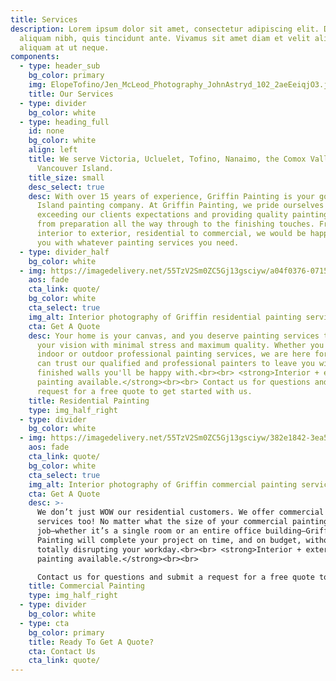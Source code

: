 ```yaml
---
title: Services
description: Lorem ipsum dolor sit amet, consectetur adipiscing elit. Duis at
  aliquam nibh, quis tincidunt ante. Vivamus sit amet diam et velit aliquam
  aliquam at ut neque.
components:
  - type: header_sub
    bg_color: primary
    img: ElopeTofino/Jen_McLeod_Photography_JohnAstryd_102_2aeEeiqjO3.jpg
    title: Our Services
  - type: divider
    bg_color: white
  - type: heading_full
    id: none
    bg_color: white
    align: left
    title: We serve Victoria, Ucluelet, Tofino, Nanaimo, the Comox Valley, and all
      Vancouver Island.
    title_size: small
    desc_select: true
    desc: With over 15 years of experience, Griffin Painting is your go-to Vancouver
      Island painting company. At Griffin Painting, we pride ourselves on
      exceeding our clients expectations and providing quality painting services
      from preparation all the way through to the finishing touches. From
      interior to exterior, residential to commercial, we would be happy to help
      you with whatever painting services you need.
  - type: divider_half
    bg_color: white
  - img: https://imagedelivery.net/55TzV2Sm0ZC5Gj13gsciyw/a04f0376-0715-4554-2aa7-c0c182d7c800/cardsHalfImg
    aos: fade
    cta_link: quote/
    bg_color: white
    cta_select: true
    img_alt: Interior photography of Griffin residential painting services
    cta: Get A Quote
    desc: Your home is your canvas, and you deserve painting services that realize
      your vision with minimal stress and maximum quality. Whether you need
      indoor or outdoor professional painting services, we are here for you. You
      can trust our qualified and professional painters to leave you with crisp,
      finished walls you'll be happy with.<br><br> <strong>Interior + exterior
      painting available.</strong><br><br> Contact us for questions and submit a
      request for a free quote to get started with us.
    title: Residential Painting
    type: img_half_right
  - type: divider
    bg_color: white
  - img: https://imagedelivery.net/55TzV2Sm0ZC5Gj13gsciyw/382e1842-3ea5-484b-54aa-e413d42a5000/cardsHalfImg
    aos: fade
    cta_link: quote/
    bg_color: white
    cta_select: true
    img_alt: Interior photography of Griffin commercial painting services
    cta: Get A Quote
    desc: >-
      We don’t just WOW our residential customers. We offer commercial painting
      services too! No matter what the size of your commercial painting
      job—whether it’s a single room or an entire office building—Griffin
      Painting will complete your project on time, and on budget, without
      totally disrupting your workday.<br><br> <strong>Interior + exterior
      painting available.</strong><br><br>

      Contact us for questions and submit a request for a free quote to get started with us.
    title: Commercial Painting
    type: img_half_right
  - type: divider
    bg_color: white
  - type: cta
    bg_color: primary
    title: Ready To Get A Quote?
    cta: Contact Us
    cta_link: quote/
---
```

